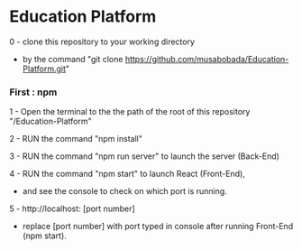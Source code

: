 # Education Platform

0 - clone this repository to your working directory 
  - by the command "git clone https://github.com/musabobada/Education-Platform.git"
<!--
## Two method for running this file
-->
### First : npm

1 -  Open the terminal to the the path of the root of this repository "/Education-Platform"
  
2 - RUN the command "npm install"
  
3 - RUN the command "npm run server" to launch the server (Back-End)

4 - RUN the command "npm start" to launch React (Front-End),
  - and see the console to check on which port is running. 

5 - http://localhost: [port number] 
  - replace [port number] with port typed in console after running Front-End (npm start).

<!--
### Second : Docker.

1 - Start the Docker app (Docker Desktop app should be installed) 
  
2 - Open the terminal to the the path of the root of this repository "/CRUD-App"
  
3 - Build the Docker image by the command "docker build -t [image name EXAMPLE: crud] [path EXAMPLE: . ]"

4 - Create Docker container by the command "docker run -t -ip 5000:5000 [image name or ID]"

- The flag "-ip" and "5000:5000" for specifying the port for the container

5 - Open http://localhost:5000" 
-->
